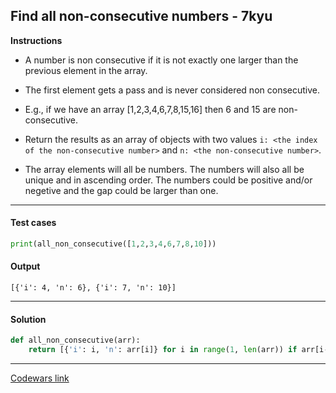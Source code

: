 ## Find all non-consecutive numbers - 7kyu

**Instructions**

- A number is non consecutive if it is not exactly one larger than the previous element in the array.

- The first element gets a pass and is never considered non consecutive.

- E.g., if we have an array [1,2,3,4,6,7,8,15,16] then 6 and 15 are non-consecutive.

- Return the results as an array of objects with two values `i: <the index of the non-consecutive number>` and `n: <the non-consecutive number>`.

- The array elements will all be numbers. The numbers will also all be unique and in ascending order. The numbers could be positive and/or negetive and the gap could be larger than one.

---

#### Test cases

```python
print(all_non_consecutive([1,2,3,4,6,7,8,10]))
```

#### Output
```
[{'i': 4, 'n': 6}, {'i': 7, 'n': 10}]
```

---

#### Solution

```python
def all_non_consecutive(arr):
    return [{'i': i, 'n': arr[i]} for i in range(1, len(arr)) if arr[i-1]+1 != arr[i]]
```

---

[Codewars link](https://www.codewars.com/kata/58f8b35fda19c0c79400020f)
